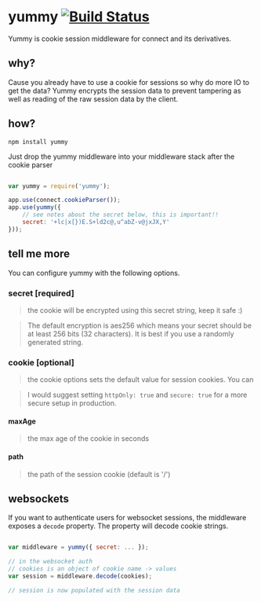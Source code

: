 # yummy [![Build Status](https://secure.travis-ci.org/shtylman/node-yummy.png?branch=master)](http://travis-ci.org/shtylman/node-yummy) #

Yummy is cookie session middleware for connect and its derivatives.

## why?

Cause you already have to use a cookie for sessions so why do more IO to get the data? Yummy encrypts the session data to prevent tampering as well as reading of the raw session data by the client.

## how?

```
npm install yummy
```

Just drop the yummy middleware into your middleware stack after the cookie parser

```javascript

var yummy = require('yummy');

app.use(connect.cookieParser());
app.use(yummy({
    // see notes about the secret below, this is important!!
    secret: '+lc|x[})E.S+ld2c@,u^abZ-v@jxJX,Y'
}));
```

## tell me more

You can configure yummy with the following options.

### secret [required]
> the cookie will be encrypted using this secret string, keep it safe :)

> The default encryption is aes256 which means your secret should be at least 256 bits (32 characters). It is best if you use a randomly generated string.

### cookie [optional]
> the cookie options sets the default value for session cookies. You can

> I would suggest setting `httpOnly: true` and `secure: true` for a more secure setup in production.

#### maxAge
> the max age of the cookie in seconds

#### path
> the path of the session cookie (default is '/')

## websockets

If you want to authenticate users for websocket sessions, the middleware exposes a `decode` property. The property will decode cookie strings.

```javascript

var middleware = yummy({ secret: ... });

// in the websocket auth
// cookies is an object of cookie name -> values
var session = middleware.decode(cookies);

// session is now populated with the session data
```

